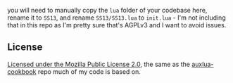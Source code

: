 you will need to manually copy the `lua` folder of your codebase here, rename it to `SS13`, and rename `SS13/SS13.lua` to `init.lua` - I'm not including that in this repo as I'm pretty sure that's AGPLv3 and I want to avoid issues.

## License

[Licensed under the Mozilla Public License 2.0](LICENSE.md), the same as the [auxlua-cookbook](https://github.com/tgstation/auxlua-cookbook) repo much of my code is based on.
